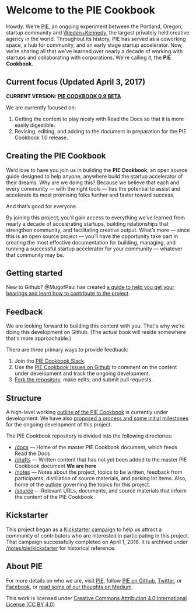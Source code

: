 # Welcome to the PIE Cookbook

Howdy. We're [PIE](http://piepdx.com/), an ongoing experiment between the Portland, Oregon, startup community and [Wieden+Kennedy](http://wk.com/), the largest privately held creative agency in the world. Throughout its history, PIE has served as a coworking space, a hub for community, and an early stage startup accelerator. Now, we're sharing all that we've learned over nearly a decade of working with startups and collaborating with corporations. We're calling it, the **PIE Cookbook**. 

## Current focus (Updated April 3, 2017)

**CURRENT VERSION: [PIE COOKBOOK 0.9 BETA](https://github.com/piepdx/pie-cookbook/blob/master/docs/pie-cookbook-0.9.md)**

We are currently focused on:

1. Getting the content to play nicely with Read the Docs so that it is more easily digestible.
2. Revising, editing, and adding to the document in preparation for the PIE Cookbook 1.0 release.

## Creating the PIE Cookbook

We’d love to have you join us in building the **PIE Cookbook**, an open source guide designed to help anyone, anywhere build the startup accelerator of their dreams. Why are we doing this? Because we believe that each and every community — with the right tools — has the potential to assist and accelerate its most promising folks further and faster toward success. 

And that’s good for everyone.

By joining this project, you’ll gain access to everything we’ve learned from nearly a decade of accelerating startups, building relationships that strengthen community, and facilitating creative output. What’s more — since this is an open source project — you’ll have the opportunity take part in creating the most effective documentation for building, managing, and running a successful startup accelerator for your community — whatever that community may be.

## Getting started

New to Github? @MugofPaul has created [a guide to help you get your bearings and learn how to contribute to the project](https://github.com/piepdx/pie-cookbook/blob/master/notes/github/howto-github.md).

## Feedback

We are looking forward to building this content with you. That's why we're doing this development on Github. (The actual book will reside somewhere that's more approachable.) 

There are three primary ways to provide feedback:

1. Join the [PIE Cookbook Slack](https://docs.google.com/forms/d/e/1FAIpQLSf7JnbN4beYeFMRo_dV4KH2TWMiWkD1KfAajJ0mT5m_w32Tfw/viewform). 
2. Use the [PIE Cookbook Issues on Github](https://github.com/piepdx/pie-cookbook/issues) to comment on the content under development and track the ongoing development. 
3. [Fork the repository](https://github.com/piepdx/pie-cookbook/blob/master/docs/howto-github.md), make edits, and submit pull requests.

## Structure

A high-level working [outline of the PIE Cookbook](https://github.com/piepdx/pie-cookbook/tree/master/notes/outline.md) is currently under development. We have also [proposed a process and some initial milestones](https://github.com/piepdx/pie-cookbook/blob/master/notes/pie/kickstarter/kickstarter-pie-cookbook-update-31.md "Let's do this.") for the ongoing development of this project.

The PIE Cookbook repository is divided into the following directories:

- [/docs](https://github.com/piepdx/pie-cookbook/tree/master/docs) — Home of the master PIE Cookbook document, which feeds Read the Docs
- [/drafts](https://github.com/piepdx/pie-cookbook/tree/master/drafts/) — Written content that has not yet been added to the master PIE Cookbook document **We are here**
- [/notes](https://github.com/piepdx/pie-cookbook/tree/master/notes/) — Notes about the project, topics to be written, feedback from participants, distillation of source materials, and parking lot items. Also, home of the [outline](https://github.com/piepdx/pie-cookbook/blob/master/notes/outline.md) governing the topics for this project.
- [/source](https://github.com/piepdx/pie-cookbook/tree/master/source/) — Relevant URLs, documents, and source materials that inform the content of the PIE Cookbook

## Kickstarter

This project began as a [Kickstarter campaign](https://www.kickstarter.com/projects/turoczy/pie-cookbook-an-open-source-guide-for-startup-acce) to help us attract a community of contributors who are interested in participating in this project. That campaign successfully completed on April 1, 2016. It is archived under [/notes/pie/kickstarter](https://github.com/piepdx/pie-cookbook/tree/master/notes/pie/kickstarter) for historical reference.  

## About PIE
For more details on who we are, visit [PIE](http://piepdx.com), follow [PIE on Github](https://github.com/piepdx), [Twitter](http://twitter.com/piepdx), or [Facebook](http://facebook.com/piepdx), or [read some of our thoughts on Medium](https://medium.com/portland-incubator-experiment).

This work is licensed under [Creative Commons Attribution 4.0 International License (CC BY 4.0)](https://github.com/piepdx/pie-cookbook/blob/master/LICENSE.txt)